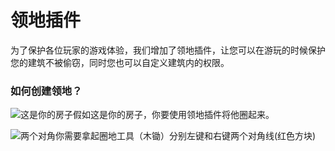# 领地插件

为了保护各位玩家的游戏体验，我们增加了领地插件，让您可以在游玩的时候保护您的建筑不被偷窃，同时您也可以自定义建筑内的权限。

### 如何创建领地？
![这是你的房子](https://cdn.oss.badsen.cn/update/20221218061154.png)假如这是你的房子，你要使用领地插件将他圈起来。

![两个对角](https://cdn.oss.badsen.cn/update/20221218062129.png)你需要拿起圈地工具（木锄）分别左键和右键两个对角线(红色方块)